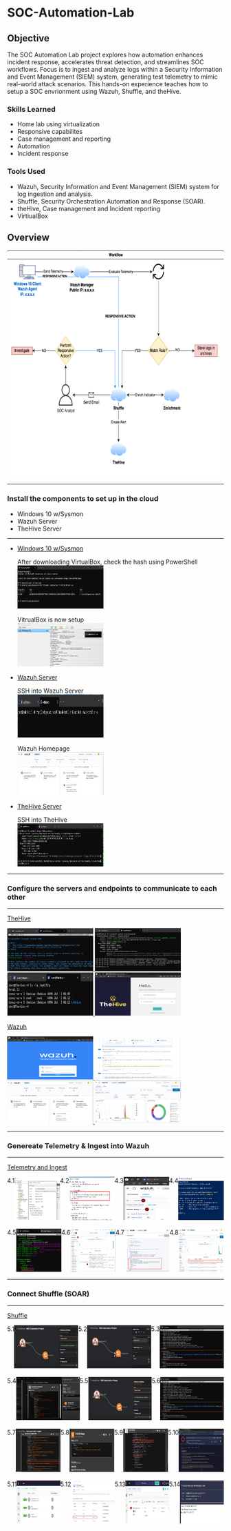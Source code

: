 # SOC-Automation-Lab

## Objective
The SOC Automation Lab project explores how automation enhances incident response, accelerates threat detection, and streamlines SOC workflows.
Focus is to ingest and analyze logs within a Security Information and Event Management (SIEM) system, generating test telemetry to mimic real-world attack scenarios. 
This hands-on experience teaches how to setup a SOC envrionment using Wazuh, Shuffle, and theHive.

### Skills Learned

- Home lab using virtualization
- Responsive capabilites
- Case management and reporting
- Automation
- Incident response
  
### Tools Used

- Wazuh, Security Information and Event Management (SIEM) system for log ingestion and analysis.
- Shuffle, Security Orchestration Automation and Response (SOAR).
- theHive, Case management and Incident reporting
- VirtiualBox

## Overview

<img src="https://github.com/klipodu/SOC-Automation-Lab/blob/main/SOC-Automation-Project-Workflow.png?raw=true" alt="Image Alt" width="741" height="525">

-----------------------------------------
### Install the components to set up in the cloud
- Windows 10 w/Sysmon
- Wazuh Server
- TheHive Server
-----------------------------------------

- [Windows 10 w/Sysmon](https://github.com/klipodu/SOC-Automation-Lab/blob/main/VirtualBox-Install.txt)

  After downloading VirtualBox, check the hash using PowerShell <br>
  <a href="https://github.com/klipodu/SOC-Automation-Lab/blob/main/VirtualBox-Hash-Check.png?raw=true">
    <img src="https://github.com/klipodu/SOC-Automation-Lab/blob/main/VirtualBox-Hash-Check.png?raw=true" alt="Image Alt" width="200" height="100">
  </a>


  VitrualBox is now setup <br>
  <a href="https://github.com/klipodu/SOC-Automation-Lab/blob/main/VirtualBox-Windows10.png?raw=true">
    <img src="https://github.com/klipodu/SOC-Automation-Lab/blob/main/VirtualBox-Windows10.png?raw=true" alt="Image Alt" width="200" height="100">
  </a>

- [Wazuh Server](https://github.com/klipodu/SOC-Automation-Lab/blob/main/Wazuh-Install.txt)

  SSH into Wazuh Server<br>
  <a href="https://github.com/klipodu/SOC-Automation-Lab/blob/main/Wazuh-SSH.png?raw=true">
    <img src="https://github.com/klipodu/SOC-Automation-Lab/blob/main/Wazuh-SSH.png?raw=true" alt="Image Alt" width="200" height="100">
  </a>   

  Wazuh Homepage<br>
  <a href="https://github.com/klipodu/SOC-Automation-Lab/blob/main/Wazuh-Dashboard-Home.png?raw=true">
    <img src="https://github.com/klipodu/SOC-Automation-Lab/blob/main/Wazuh-Dashboard-Home.png?raw=true" alt="Image Alt" width="200" height="100">
  </a>

  
- [TheHive Server](https://github.com/klipodu/SOC-Automation-Lab/blob/main/TheHive-Install.txt)

   SSH into TheHive<br>
  <a href="https://github.com/klipodu/SOC-Automation-Lab/blob/main/TheHive-SSH.png?raw=true">
    <img src="https://github.com/klipodu/SOC-Automation-Lab/blob/main/TheHive-SSH.png?raw=true" alt="Image Alt" width="200" height="100">
  </a>

-----------------------------------------
### Configure the servers and endpoints to communicate to each other
-----------------------------------------

[TheHive](https://github.com/klipodu/SOC-Automation-Lab/blob/main/TheHive-Configure.txt)

<a href="https://github.com/klipodu/SOC-Automation-Lab/blob/main/TheHive-Configure-Cassandra.png?raw=true">
    <img src="https://github.com/klipodu/SOC-Automation-Lab/blob/main/TheHive-Configure-Cassandra.png?raw=true" alt="Image Alt" width="200" height="100">
</a>

<a href="https://github.com/klipodu/SOC-Automation-Lab/blob/main/TheHive-Configure-ElasticSearch.png?raw=true">
    <img src="https://github.com/klipodu/SOC-Automation-Lab/blob/main/TheHive-Configure-ElasticSearch.png?raw=true" alt="Image Alt" width="200" height="100">
</a>

<a href="https://github.com/klipodu/SOC-Automation-Lab/blob/main/TheHive-Configure-Permissions.png?raw=true">
    <img src="https://github.com/klipodu/SOC-Automation-Lab/blob/main/TheHive-Configure-Permissions.png?raw=true" alt="Image Alt" width="200" height="100">
</a>

<a href="https://github.com/klipodu/SOC-Automation-Lab/blob/main/TheHive-Configure-Login.png?raw=true">
    <img src="https://github.com/klipodu/SOC-Automation-Lab/blob/main/TheHive-Configure-Login.png?raw=true" alt="Image Alt" width="200" height="100">
</a>


[Wazuh](https://github.com/klipodu/SOC-Automation-Lab/blob/main/Wazuh-Configure.txt)

<a href="https://github.com/klipodu/SOC-Automation-Lab/blob/main/Wazuh-Configure-Login.png?raw=true">
    <img src="https://github.com/klipodu/SOC-Automation-Lab/blob/main/Wazuh-Configure-Login.png?raw=true" alt="Image Alt" width="200" height="100">
</a>

<a href="https://github.com/klipodu/SOC-Automation-Lab/blob/main/Wazuh-Add-Agent.png?raw=true">
    <img src="https://github.com/klipodu/SOC-Automation-Lab/blob/main/Wazuh-Add-Agent.png?raw=true" alt="Image Alt" width="200" height="100">
</a>

<a href="https://github.com/klipodu/SOC-Automation-Lab/blob/main/Wazuh-Dashboard-Home.png?raw=true">
    <img src="https://github.com/klipodu/SOC-Automation-Lab/blob/main/Wazuh-Dashboard-Home.png?raw=true" alt="Image Alt" width="200" height="100">
</a>

<a href="https://github.com/klipodu/SOC-Automation-Lab/blob/main/Wazuh-Dashboard.png?raw=true">
    <img src="https://github.com/klipodu/SOC-Automation-Lab/blob/main/Wazuh-Dashboard.png?raw=true" alt="Image Alt" width="200" height="100">
</a>



-----------------------------------------
### Genereate Telemetry & Ingest into Wazuh
-----------------------------------------

[Telemetry and Ingest](https://github.com/klipodu/SOC-Automation-Lab/blob/main/Wazuh-Telemetry.txt)

<div style="display: flex; justify-content: space-around;">
    4.1 <a href="https://github.com/klipodu/SOC-Automation-Lab/blob/main/VirtualBox-Windows10-Sysmon.png?raw=true">
          <img src="https://github.com/klipodu/SOC-Automation-Lab/blob/main/VirtualBox-Windows10-Sysmon.png?raw=true" alt="Image Alt" width="200" height="100">
        </a>
    4.2 <a href="https://github.com/klipodu/SOC-Automation-Lab/blob/main/VirtualBox-Windows10-Ossec.png?raw=true">
          <img src="https://github.com/klipodu/SOC-Automation-Lab/blob/main/VirtualBox-Windows10-Ossec.png?raw=true" alt="Image Alt" width="200" height="100">
        </a>
    4.3 <a href="https://github.com/klipodu/SOC-Automation-Lab/blob/main/Wazuh-Events-Sysmon.png?raw=true">
          <img src="https://github.com/klipodu/SOC-Automation-Lab/blob/main/Wazuh-Events-Sysmon.png?raw=true" alt="Image Alt" width="200" height="100">
        </a>
    4.4  <a href="https://github.com/klipodu/SOC-Automation-Lab/blob/main/VirtualBox-Windows10-Mimikatz.png?raw=true">
           <img src="https://github.com/klipodu/SOC-Automation-Lab/blob/main/VirtualBox-Windows10-Mimikatz.png?raw=true" alt="Image Alt" width="200" height="100">
        </a>
</div>
<br>

<div style="display: flex; justify-content: space-around;">
     4.5 <a href="https://github.com/klipodu/SOC-Automation-Lab/blob/main/Wazuh-Filebeats.png?raw=true">
          <img src="https://github.com/klipodu/SOC-Automation-Lab/blob/main/Wazuh-Filebeats.png?raw=true" alt="Image Alt" width="200" height="100">
        </a>
     4.6 <a href="https://github.com/klipodu/SOC-Automation-Lab/blob/main/Wazuh-Telemetry-Mimikatz.png?raw=true">
           <img src="https://github.com/klipodu/SOC-Automation-Lab/blob/main/Wazuh-Telemetry-Mimikatz.png?raw=true" alt="Image Alt" width="200" height="100">
        </a>
   4.7  <a href="https://github.com/klipodu/SOC-Automation-Lab/blob/main/Wazuh-Telemetry-Custom-Rule.png?raw=true">
           <img src="https://github.com/klipodu/SOC-Automation-Lab/blob/main/Wazuh-Telemetry-Custom-Rule.png?raw=true" alt="Image Alt" width="200" height="100">
        </a>
   4.8  <a href="https://github.com/klipodu/SOC-Automation-Lab/blob/main/Wazuh-Telemetry-Custom-Rule-Trigger.png?raw=true">
            <img src="https://github.com/klipodu/SOC-Automation-Lab/blob/main/Wazuh-Telemetry-Custom-Rule-Trigger.png?raw=true" alt="Image Alt" width="200" height="100">
         </a>
  </div>

-----------------------------------------
### Connect Shuffle (SOAR)
-----------------------------------------

[Shuffle](https://github.com/klipodu/SOC-Automation-Lab/blob/main/Shuffle-Configure.txt)

<div style="display: flex; justify-content: space-around;">
    5.1 <a href="https://github.com/klipodu/SOC-Automation-Lab/blob/main/Shuffle-Webhook.png?raw=true">
          <img src="https://github.com/klipodu/SOC-Automation-Lab/blob/main/Shuffle-Webhook.png?raw=true" alt="Image Alt" width="200" height="100">
        </a>
    5.2 <a href="https://github.com/klipodu/SOC-Automation-Lab/blob/main/Shuffle-ChangeMe.png?raw=true">
          <img src="https://github.com/klipodu/SOC-Automation-Lab/blob/main/Shuffle-ChangeMe.png?raw=true" alt="Image Alt" width="200" height="100">
        </a>
     5.3 <a href="https://github.com/klipodu/SOC-Automation-Lab/blob/main/Shuffle-Webhook-URL.png?raw=true">
          <img src="https://github.com/klipodu/SOC-Automation-Lab/blob/main/Shuffle-Webhook-URL.png?raw=true" alt="Image Alt" width="200" height="100">
        </a>
</div>
<br>
<div style="display: flex; justify-content: space-around;">
      5.4 <a href="https://github.com/klipodu/SOC-Automation-Lab/blob/main/Shuffle-Webhook-Execution.png?raw=true">
             <img src="https://github.com/klipodu/SOC-Automation-Lab/blob/main/Shuffle-Webhook-Execution.png?raw=true" alt="Image Alt" width="200" height="100">
          </a>
      5.5 <a href="https://github.com/klipodu/SOC-Automation-Lab/blob/main/Shuffle-Webhook.png?raw=true">
            <img src="https://github.com/klipodu/SOC-Automation-Lab/blob/main/Shuffle-Webhook.png?raw=true" alt="Image Alt" width="200" height="100">
          </a>
      5.6 <a href="https://github.com/klipodu/SOC-Automation-Lab/blob/main/Shuffle-Webhook-URL.png?raw=true">
           <img src="https://github.com/klipodu/SOC-Automation-Lab/blob/main/Shuffle-Webhook-URL.png?raw=true" alt="Image Alt" width="200" height="100">
          </a>
</div>
<br>
<div style="display: flex; justify-content: space-around;">
      5.7 <a href="https://github.com/klipodu/SOC-Automation-Lab/blob/main/Shuffle-Webhook-Hash.png?raw=true">
             <img src="https://github.com/klipodu/SOC-Automation-Lab/blob/main/Shuffle-Webhook-Hash.png?raw=true" alt="Image Alt" width="200" height="100">
          </a>
      5.8 <a href="https://github.com/klipodu/SOC-Automation-Lab/blob/main/Shuffle-Regex.png?raw=true">
           <img src="https://github.com/klipodu/SOC-Automation-Lab/blob/main/Shuffle-Regex.png?raw=true" alt="Image Alt" width="200" height="100">
          </a>
      5.9 <a href="https://github.com/klipodu/SOC-Automation-Lab/blob/main/Shuffle-VirusTotal.png?raw=true">
             <img src="https://github.com/klipodu/SOC-Automation-Lab/blob/main/Shuffle-VirusTotal.png?raw=true" alt="Image Alt" width="200" height="100">
          </a>
      5.10 <a href="https://github.com/klipodu/SOC-Automation-Lab/blob/main/Shuffle-VirusTotal-Web.png?raw=true">
              <img src="https://github.com/klipodu/SOC-Automation-Lab/blob/main/Shuffle-VirusTotal-Web.png?raw=true" alt="Image Alt" width="200" height="100">
          </a>
</div>
<br>
<div style="display: flex; justify-content: space-around;">
        5.11  <a href="https://github.com/klipodu/SOC-Automation-Lab/blob/main/TheHive-User-Accounts.png?raw=true">
                <img src="https://github.com/klipodu/SOC-Automation-Lab/blob/main/TheHive-User-Accounts.png?raw=true" alt="Image Alt" width="200" height="100">
              </a>
        5.12  <a href="https://github.com/klipodu/SOC-Automation-Lab/blob/main/Firewall-Rules-TheHive.png?raw=true">
                <img src="https://github.com/klipodu/SOC-Automation-Lab/blob/main/Firewall-Rules-TheHive.png?raw=true" alt="Image Alt" width="200" height="100">
              </a>
        5.13  <a href="https://github.com/klipodu/SOC-Automation-Lab/blob/main/TheHive-Alert.png?raw=true">
                 <img src="https://github.com/klipodu/SOC-Automation-Lab/blob/main/TheHive-Alert.png?raw=true" alt="Image Alt" width="200" height="100">
              </a>
        5.14  <a href="https://github.com/klipodu/SOC-Automation-Lab/blob/main/SquareX-Email.png?raw=true">
                  <img src="https://github.com/klipodu/SOC-Automation-Lab/blob/main/SquareX-Email.png?raw=true" alt="Image Alt" width="200" height="100">
              </a>
</div>
<br>

